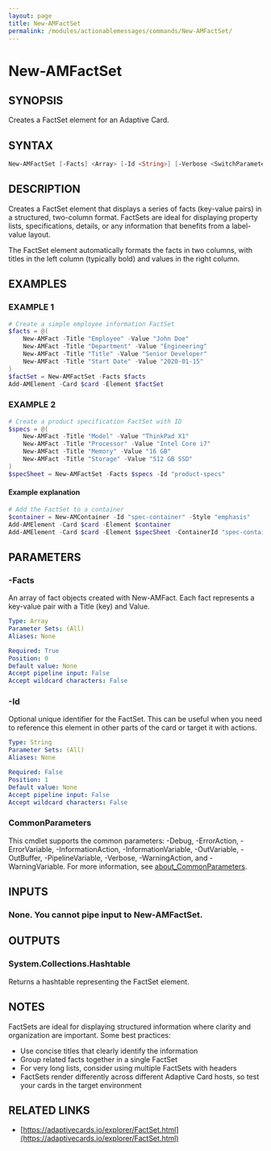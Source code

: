 ```yaml
---
layout: page
title: New-AMFactSet
permalink: /modules/actionablemessages/commands/New-AMFactSet/
---
```


# New-AMFactSet

## SYNOPSIS
Creates a FactSet element for an Adaptive Card.

## SYNTAX

```powershell
New-AMFactSet [-Facts] <Array> [-Id <String>] [-Verbose <SwitchParameter>] [-Debug <SwitchParameter>] [-ErrorAction <ActionPreference>] [-WarningAction <ActionPreference>] [-InformationAction <ActionPreference>] [-ProgressAction <ActionPreference>] [-ErrorVariable <String>] [-WarningVariable <String>] [-InformationVariable <String>] [-OutVariable <String>] [-OutBuffer <Int32>] [-PipelineVariable <String>] [<CommonParameters>]
```

## DESCRIPTION
Creates a FactSet element that displays a series of facts (key-value pairs) in a
structured, two-column format. FactSets are ideal for displaying property lists,
specifications, details, or any information that benefits from a label-value layout.

The FactSet element automatically formats the facts in two columns, with titles
in the left column (typically bold) and values in the right column.

## EXAMPLES

### EXAMPLE 1
```powershell
# Create a simple employee information FactSet
$facts = @(
    New-AMFact -Title "Employee" -Value "John Doe"
    New-AMFact -Title "Department" -Value "Engineering"
    New-AMFact -Title "Title" -Value "Senior Developer"
    New-AMFact -Title "Start Date" -Value "2020-01-15"
)
$factSet = New-AMFactSet -Facts $facts
Add-AMElement -Card $card -Element $factSet
```


### EXAMPLE 2
```powershell
# Create a product specification FactSet with ID
$specs = @(
    New-AMFact -Title "Model" -Value "ThinkPad X1"
    New-AMFact -Title "Processor" -Value "Intel Core i7"
    New-AMFact -Title "Memory" -Value "16 GB"
    New-AMFact -Title "Storage" -Value "512 GB SSD"
)
$specSheet = New-AMFactSet -Facts $specs -Id "product-specs"
```

#### Example explanation
```powershell
# Add the FactSet to a container
$container = New-AMContainer -Id "spec-container" -Style "emphasis"
Add-AMElement -Card $card -Element $container
Add-AMElement -Card $card -Element $specSheet -ContainerId "spec-container"
```
## PARAMETERS

### -Facts
An array of fact objects created with New-AMFact. Each fact represents a key-value
pair with a Title (key) and Value.

```yaml
Type: Array
Parameter Sets: (All)
Aliases: None

Required: True
Position: 0
Default value: None
Accept pipeline input: False
Accept wildcard characters: False
```

### -Id
Optional unique identifier for the FactSet. This can be useful when you need to
reference this element in other parts of the card or target it with actions.

```yaml
Type: String
Parameter Sets: (All)
Aliases: None

Required: False
Position: 1
Default value: None
Accept pipeline input: False
Accept wildcard characters: False
```

### CommonParameters
This cmdlet supports the common parameters: -Debug, -ErrorAction, -ErrorVariable, -InformationAction, -InformationVariable, -OutVariable, -OutBuffer, -PipelineVariable, -Verbose, -WarningAction, and -WarningVariable. For more information, see [about_CommonParameters](https://learn.microsoft.com/en-us/powershell/module/microsoft.powershell.core/about/about_commonparameters).

## INPUTS
### None. You cannot pipe input to New-AMFactSet.

## OUTPUTS
### System.Collections.Hashtable
Returns a hashtable representing the FactSet element.

## NOTES
FactSets are ideal for displaying structured information where clarity and organization
are important. Some best practices:

- Use concise titles that clearly identify the information
- Group related facts together in a single FactSet
- For very long lists, consider using multiple FactSets with headers
- FactSets render differently across different Adaptive Card hosts,
  so test your cards in the target environment

## RELATED LINKS
- [https://adaptivecards.io/explorer/FactSet.html](https://adaptivecards.io/explorer/FactSet.html)
